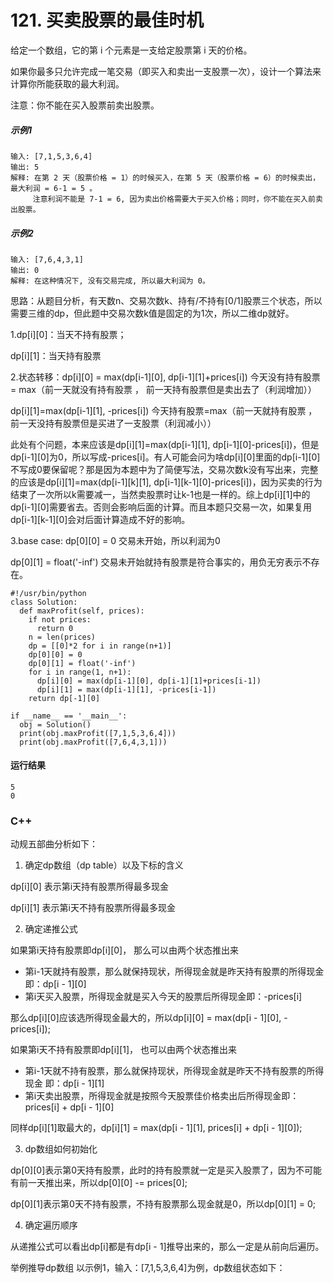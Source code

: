 # 121. 买卖股票的最佳时机
给定一个数组，它的第 i 个元素是一支给定股票第 i 天的价格。

如果你最多只允许完成一笔交易（即买入和卖出一支股票一次），设计一个算法来计算你所能获取的最大利润。

注意：你不能在买入股票前卖出股票。

##### 示例1
    输入: [7,1,5,3,6,4]
    输出: 5
    解释: 在第 2 天（股票价格 = 1）的时候买入，在第 5 天（股票价格 = 6）的时候卖出，最大利润 = 6-1 = 5 。
         注意利润不能是 7-1 = 6, 因为卖出价格需要大于买入价格；同时，你不能在买入前卖出股票。

##### 示例2
    输入: [7,6,4,3,1]
    输出: 0
    解释: 在这种情况下, 没有交易完成, 所以最大利润为 0。

思路：从题目分析，有天数n、交易次数k、持有/不持有[0/1]股票三个状态，所以需要三维的dp，但此题中交易次数k值是固定的为1次，所以二维dp就好。

1.dp[i][0]：当天不持有股票；

dp[i][1]：当天持有股票

2.状态转移：dp[i][0] = max(dp[i-1][0], dp[i-1][1]+prices[i])  今天没有持有股票 = max（前一天就没有持有股票 ， 前一天持有股票但是卖出去了（利润增加））

dp[i][1]=max(dp[i-1][1], -prices[i])  今天持有股票=max（前一天就持有股票 ， 前一天没持有股票但是买进了一支股票（利润减小））

此处有个问题，本来应该是dp[i][1]=max(dp[i-1][1], dp[i-1][0]-prices[i])，但是dp[i-1][0]为0，所以写成-prices[i]。有人可能会问为啥dp[i][0]里面的dp[i-1][0]不写成0要保留呢？那是因为本题中为了简便写法，交易次数k没有写出来，完整的应该是dp[i][1]=max(dp[i-1][k][1], dp[i-1][k-1][0]-prices[i])，因为买卖的行为结束了一次所以k需要减一，当然卖股票时让k-1也是一样的。综上dp[i][1]中的dp[i-1][0]需要省去。否则会影响后面的计算。而且本题只交易一次，如果复用dp[i-1][k-1][0]会对后面计算造成不好的影响。

3.base case: dp[0][0] = 0 交易未开始，所以利润为0

dp[0][1] = float('-inf') 交易未开始就持有股票是符合事实的，用负无穷表示不存在。

    #!/usr/bin/python
    class Solution:
      def maxProfit(self, prices):
        if not prices:
          return 0
        n = len(prices)
        dp = [[0]*2 for i in range(n+1)]
        dp[0][0] = 0
        dp[0][1] = float('-inf')
        for i in range(1, n+1):
          dp[i][0] = max(dp[i-1][0], dp[i-1][1]+prices[i-1])
          dp[i][1] = max(dp[i-1][1], -prices[i-1])
        return dp[-1][0]

    if __name__ == '__main__':
      obj = Solution()
      print(obj.maxProfit([7,1,5,3,6,4]))
      print(obj.maxProfit([7,6,4,3,1]))
 
#### 运行结果
    5
    0

### C++

动规五部曲分析如下：

1. 确定dp数组（dp table）以及下标的含义

dp[i][0] 表示第i天持有股票所得最多现金

dp[i][1] 表示第i天不持有股票所得最多现金

2. 确定递推公式

如果第i天持有股票即dp[i][0]， 那么可以由两个状态推出来

* 第i-1天就持有股票，那么就保持现状，所得现金就是昨天持有股票的所得现金 即：dp[i - 1][0]
* 第i天买入股票，所得现金就是买入今天的股票后所得现金即：-prices[i]

那么dp[i][0]应该选所得现金最大的，所以dp[i][0] = max(dp[i - 1][0], -prices[i]);

如果第i天不持有股票即dp[i][1]， 也可以由两个状态推出来

* 第i-1天就不持有股票，那么就保持现状，所得现金就是昨天不持有股票的所得现金 即：dp[i - 1][1]
* 第i天卖出股票，所得现金就是按照今天股票佳价格卖出后所得现金即：prices[i] + dp[i - 1][0]

同样dp[i][1]取最大的，dp[i][1] = max(dp[i - 1][1], prices[i] + dp[i - 1][0]);

3. dp数组如何初始化

dp[0][0]表示第0天持有股票，此时的持有股票就一定是买入股票了，因为不可能有前一天推出来，所以dp[0][0] -= prices[0];

dp[0][1]表示第0天不持有股票，不持有股票那么现金就是0，所以dp[0][1] = 0;

4. 确定遍历顺序

从递推公式可以看出dp[i]都是有dp[i - 1]推导出来的，那么一定是从前向后遍历。

举例推导dp数组
以示例1，输入：[7,1,5,3,6,4]为例，dp数组状态如下：

![]()

